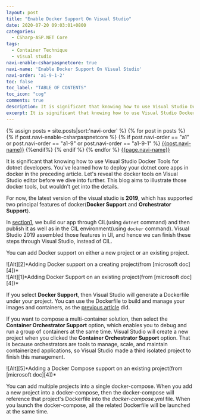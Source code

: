 ```yaml
---
layout: post
title: "Enable Docker Support On Visual Studio"
date: 2020-07-20 09:03:01+0800
categories:
  - CSharp-ASP.NET Core
tags:
  - Container Technique
  - visual studio
navi-enable-csharpaspnetcore: true
navi-name: 'Enable Docker Support On Visual Studio'
navi-order: 'a1-9-1-2'
toc: false
toc_label: "TABLE OF CONTENTS"
toc_icon: "cog"
comments: true
description: It is significant that knowing how to use Visual Studio Docker Tools for dotnet developers. You've learned how to deploy your dotnet core apps in docker in the preceding article. Let's reveal the docker tools on Visual Studio editor before we dive into further. This blog aims to illustrate those docker tools, but wouldn't get into the details. 
excerpt: It is significant that knowing how to use Visual Studio Docker Tools for dotnet developers. You've learned how to deploy your dotnet core apps in docker in the preceding article. Let's reveal the docker tools on Visual Studio editor before we dive into further. This blog aims to illustrate those docker tools, but wouldn't get into the details. 
---
```

<!--navigation bar-->
<div class='navi-link-container'>
  {% assign posts = site.posts|sort:'navi-order' %}
  {% for post in posts %}
    {% if post.navi-enable-csharpaspnetcore %}
        {% if post.navi-order == "a1" or
            post.navi-order == "a1-9" or
            post.navi-order == "a1-9-1"
            %}
            <a href="{{ site.baseurl }}{{ post.url }}" class='navi-link'>{{post.navi-name}}</a>
        {%endif%}
    {% endif %}
  {% endfor %}
<a class='navi-link' href="">{{page.navi-name}}</a>
</div>
<!--navigation bar-->

It is significant that knowing how to use Visual Studio Docker Tools for dotnet developers. You've learned how to deploy your dotnet core apps in docker in the preceding article. Let's reveal the docker tools on Visual Studio editor before we dive into further. This blog aims to illustrate those docker tools, but wouldn't get into the details. 

For now, the latest version of the visual studio is **2019**, which has supported two principal features of docker(**Docker Support** and **Orchestrator Support**). 

In [section1][3], we build our app through CIL(using `dotnet` command) and then publish it as well as in the CIL environment(using `docker` command). Visual Studio 2019 assembled those features in UI, and hence we can finish these steps through Visual Studio, instead of CIL.

You can add Docker support on either a new project or an existing project. 

<div class="imgcenter" markdown="1">
![Alt][2]*Adding Docker support on a creating project(from [microsoft doc][4])*
</div>

<div class="imgcenter" markdown="1">
![Alt][1]*Adding Docker Support on an existing project(from [microsoft doc][4])*
</div>

If you select **Docker Support**, then Visual Studio will generate a Dockerfile under your project. You can use the Dockerfile to build and manage your images and containers, as the [previous article][3] did. 

If you want to compose a multi-container solution, then select the **Container Orchestrator Support** option, which enables you to debug and run a group of containers at the same time. Visual Studio will create a new project when you clicked the **Container Orchestrator Support** option. That is because orchestrators are tools to manage, scale, and maintain containerized applications, so Visual Studio made a third isolated project to finish this management.

<div class="imgcenter" markdown="1">
![Alt][5]*Adding a Docker Compose support on an existing project(from [microsoft doc][4])*
</div>

You can add multiple projects into a single docker-compose. When you add a new project into a docker-compose, then the docker-compose will reference that project's Dockerfile into the *docker-compose.yml* file. When you launch the docker-compose, all the related Dockerfile will be launched at the same time.

[1]: /public/img/2020-07-20-enable-docker-support-on-visual-studio-a.png
[2]: /public/img/2020-07-20-enable-docker-support-on-visual-studio-b.png
[3]: /csharp-asp.net%20core/2020/07/13/warm-up-build-asp-net-core-console-docker-app/
[4]: https://docs.microsoft.com/en-us/visualstudio/containers/overview?view=vs-2019
[5]: /public/img/2020-07-20-enable-docker-support-on-visual-studio-c.png
